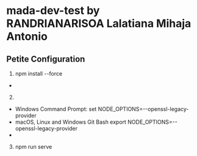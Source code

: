 # mada-dev-test by RANDRIANARISOA Lalatiana Mihaja Antonio
 
 Petite Configuration
- 
 1)  npm install --force
- 
2)
  - Windows Command Prompt:
   set NODE_OPTIONS=--openssl-legacy-provider
  - macOS, Linux and Windows Git Bash
   export NODE_OPTIONS=--openssl-legacy-provider  
- 
 3) npm run serve


